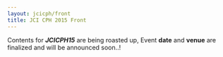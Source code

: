 ```yaml
---
layout: jcicph/front
title: JCI CPH 2015 Front
---
```

Contents for **_JCICPH15_** are being roasted up, Event **date** and **venue** are finalized and will be announced soon..!
